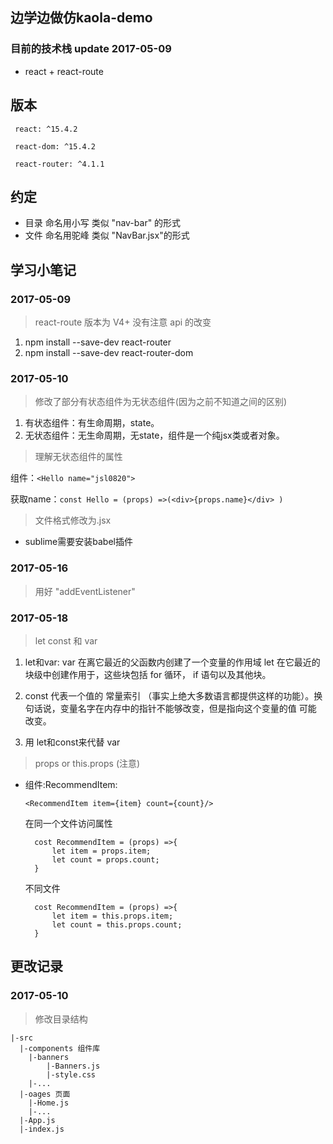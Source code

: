## 边学边做仿kaola-demo
### 目前的技术栈 update 2017-05-09
- react + react-route
## 版本
```
 react: ^15.4.2
```

```
 react-dom: ^15.4.2
```

```
 react-router: ^4.1.1
``` 
## 约定

* 目录 命名用小写  类似 "nav-bar" 的形式
* 文件 命名用驼峰  类似 "NavBar.jsx"的形式

## 学习小笔记
### 2017-05-09
> react-route  版本为 V4+ 没有注意 api 的改变

1. npm install --save-dev react-router
2. npm install --save-dev react-router-dom

### 2017-05-10
> 修改了部分有状态组件为无状态组件(因为之前不知道之间的区别)

1. 有状态组件：有生命周期，state。
2. 无状态组件：无生命周期，无state，组件是一个纯jsx类或者对象。

>理解无状态组件的属性

组件：`<Hello name="jsl0820">`

获取name：`const Hello = (props) =>(<div>{props.name}</div> )`

>文件格式修改为.jsx

* sublime需要安装babel插件

### 2017-05-16
> 用好 "addEventListener"

### 2017-05-18
> let const 和 var

1. let和var: var 在离它最近的父函数内创建了一个变量的作用域 let 在它最近的块级中创建作用于，这些块包括 for 循环， if 语句以及其他块。

2.  const 代表一个值的 常量索引 （事实上绝大多数语言都提供这样的功能）。换句话说，变量名字在内存中的指针不能够改变，但是指向这个变量的值 可能 改变。

3. 用 let和const来代替 var  

> props or this.props (注意)

* 组件:RecommendItem:

	```
	<RecommendItem item={item} count={count}/>
	```
	
	在同一个文件访问属性

		cost RecommendItem = (props) =>{
			let item = props.item;
			let count = props.count;
		}

	不同文件

		cost RecommendItem = (props) =>{
			let item = this.props.item;
			let count = this.props.count;
		}
		

## 更改记录
### 2017-05-10
 > 修改目录结构
 	
	|-src
	  |-components 组件库
		|-banners
			|-Banners.js
			|-style.css
		|-...
	  |-oages 页面
		|-Home.js
		|-...
	  |-App.js
	  |-index.js 
	
	



